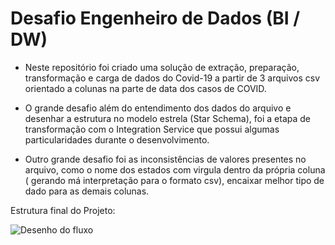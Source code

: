 # Desafio Engenheiro de Dados (BI / DW)
- Neste repositório foi criado uma solução de extração, preparação, transformação e carga de dados do Covid-19 a partir de 3 arquivos csv orientado a colunas
na parte de data dos casos de COVID.

- O grande desafio além do entendimento dos dados do arquivo e desenhar a estrutura no modelo estrela (Star Schema), foi a etapa de transformação com o Integration Service que possui algumas particularidades durante o desenvolvimento.

- Outro grande desafio foi as inconsistências de valores presentes no arquivo, como o nome dos estados com virgula dentro da própria coluna ( gerando má interpretação para o formato csv), encaixar melhor tipo de dado para as demais colunas.

Estrutura final do Projeto:

![Desenho do fluxo](https://ibb.co/VVpJxf0)

